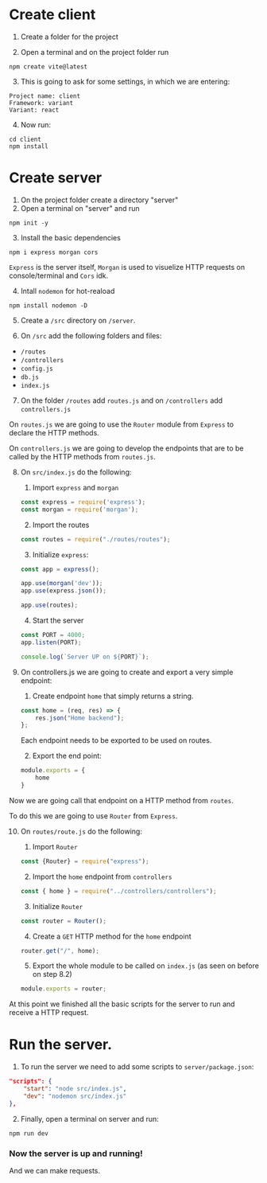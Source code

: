 # Create client

1. Create a folder for the project

2. Open a terminal and on the project folder run
```
npm create vite@latest
```
3. This is going to ask for some settings, in which we are entering:
```
Project name: client
Framework: variant
Variant: react
```
4. Now run:
```
cd client
npm install
```

# Create server

1. On the project folder create a directory "server"
2. Open a terminal on "server" and run
```
npm init -y
```
3. Install the basic dependencies
```
npm i express morgan cors
```
`Express` is the server itself, `Morgan` is used to visuelize HTTP requests on console/terminal and `Cors` idk.

4. Intall `nodemon` for hot-reaload
```
npm install nodemon -D
```

5. Create a `/src` directory on `/server`.

6. On `/src` add the following folders and files:
- `/routes`
- `/controllers`
- `config.js`
- `db.js`
- `index.js`

7. On the folder `/routes` add `routes.js` and on `/controllers` add `controllers.js`

On `routes.js` we are going to use the `Router` module from `Express` to declare the HTTP methods.

On `controllers.js` we are going to develop the endpoints that are to be called by the HTTP methods from `routes.js`.

8. On `src/index.js` do the following:
    1. Import `express` and `morgan`
    ```js
    const express = require('express');
    const morgan = require('morgan');
    ```
    2. Import the routes
    ```js
    const routes = require("./routes/routes");
    ```

    3. Initialize `express`:
    ```js
    const app = express();

    app.use(morgan('dev'));
    app.use(express.json());

    app.use(routes);
    ```
    4. Start the server
    ```js
    const PORT = 4000;
    app.listen(PORT);

    console.log(`Server UP on ${PORT}`);
    ```

9. On controllers.js we are going to create and export a very simple endpoint:
    1. Create endpoint `home` that simply returns a string.
    ```js
    const home = (req, res) => {
        res.json("Home backend");
    };
    ```
    Each endpoint needs to be exported to be used on routes.
    
    2. Export the end point:
    ```js
    module.exports = {
        home
    }
    ```


Now we are going call that endpoint on a HTTP method from `routes`.

To do this we are going to use `Router` from `Express`.

10. On `routes/route.js` do the following:
    1. Import `Router`
    
    ```js
    const {Router} = require("express");
    ```

    2. Import the `home` endpoint from `controllers`
    ```js
    const { home } = require("../controllers/controllers");
    ```

    3. Initialize `Router`
    ```js
    const router = Router();
    ```

    4. Create a `GET` HTTP method for the `home` endpoint
    ```js
    router.get("/", home);
    ```

    5. Export the whole module to be called on `index.js` (as seen on before on step 8.2)
    ```js
    module.exports = router;
    ```

At this point we finished all the basic scripts for the server to run and receive a HTTP request.

# Run the server.

1. To run the server we need to add some scripts to `server/package.json`:
```json
"scripts": {
    "start": "node src/index.js",
    "dev": "nodemon src/index.js"
},
```
2. Finally, open a terminal on server and run:
```
npm run dev
```
### Now the server is up and running!
And we can make requests.